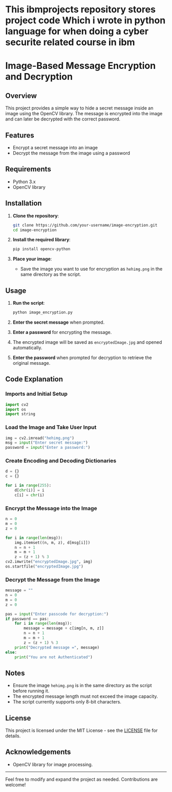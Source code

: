 # This ibmprojects repository stores  project code Which i wrote in python language for when doing a cyber securite related course in ibm
# Image-Based Message Encryption and Decryption

## Overview

This project provides a simple way to hide a secret message inside an image using the OpenCV library. The message is encrypted into the image and can later be decrypted with the correct password.

## Features

- Encrypt a secret message into an image
- Decrypt the message from the image using a password

## Requirements

- Python 3.x
- OpenCV library

## Installation

1. **Clone the repository**:
    ```bash
    git clone https://github.com/your-username/image-encryption.git
    cd image-encryption
    ```

2. **Install the required library**:
    ```bash
    pip install opencv-python
    ```

3. **Place your image**:
   - Save the image you want to use for encryption as `hehimg.png` in the same directory as the script.

## Usage

1. **Run the script**:
    ```bash
    python image_encryption.py
    ```

2. **Enter the secret message** when prompted.
3. **Enter a password** for encrypting the message.
4. The encrypted image will be saved as `encryptedImage.jpg` and opened automatically.
5. **Enter the password** when prompted for decryption to retrieve the original message.

## Code Explanation

### Imports and Initial Setup

```python
import cv2
import os
import string
```

### Load the Image and Take User Input

```python
img = cv2.imread("hehimg.png")
msg = input("Enter secret message:")
password = input("Enter a password:")
```

### Create Encoding and Decoding Dictionaries

```python
d = {}
c = {}

for i in range(255):
    d[chr(i)] = i
    c[i] = chr(i)
```

### Encrypt the Message into the Image

```python
n = 0
m = 0
z = 0

for i in range(len(msg)):
    img.itemset((n, m, z), d[msg[i]])
    n = n + 1
    m = m + 1
    z = (z + 1) % 3
cv2.imwrite("encryptedImage.jpg", img)
os.startfile("encryptedImage.jpg")
```

### Decrypt the Message from the Image

```python
message = ""
n = 0
m = 0
z = 0

pas = input("Enter passcode for decryption:")
if password == pas:
    for i in range(len(msg)):
        message = message + c[img[n, m, z]]
        n = n + 1
        m = m + 1
        z = (z + 1) % 3
    print("Decrypted message =", message)
else:
    print("You are not Authenticated")
```

## Notes

- Ensure the image `hehimg.png` is in the same directory as the script before running it.
- The encrypted message length must not exceed the image capacity.
- The script currently supports only 8-bit characters.

## License

This project is licensed under the MIT License - see the [LICENSE](LICENSE) file for details.

## Acknowledgements

- OpenCV library for image processing.

---

Feel free to modify and expand the project as needed. Contributions are welcome!
